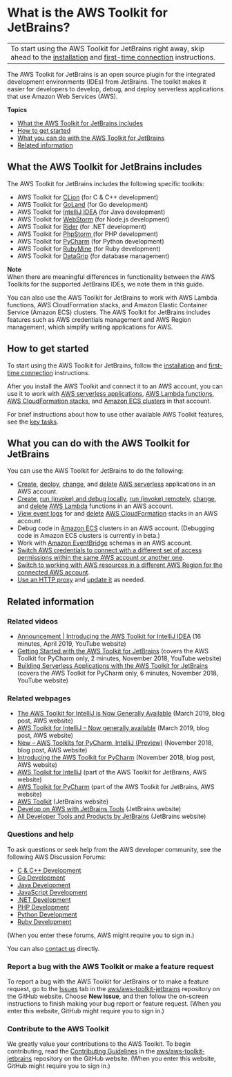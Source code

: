 # What is the AWS Toolkit for JetBrains?<a name="welcome"></a>




|  | 
| --- |
|  To start using the AWS Toolkit for JetBrains right away, skip ahead to the [installation](key-tasks.md#key-tasks-install) and [first\-time connection](key-tasks.md#key-tasks-first-connect) instructions\.  | 

The AWS Toolkit for JetBrains is an open source plugin for the integrated development environments \(IDEs\) from JetBrains\. The toolkit makes it easier for developers to develop, debug, and deploy serverless applications that use Amazon Web Services \(AWS\)\. 

**Topics**
+ [What the AWS Toolkit for JetBrains includes](#supported-ides-toolkits)
+ [How to get started](#welcome-)
+ [What you can do with the AWS Toolkit for JetBrains](#welcome-using)
+ [Related information](#welcome-related)

## What the AWS Toolkit for JetBrains includes<a name="supported-ides-toolkits"></a><a name="supported-ides"></a>

The AWS Toolkit for JetBrains includes the following specific toolkits:
+  AWS Toolkit for [CLion](https://www.jetbrains.com/clion/) \(for C & C\+\+ development\)
+  AWS Toolkit for [GoLand](https://www.jetbrains.com/go/) \(for Go development\)
+  AWS Toolkit for [IntelliJ IDEA](https://aws.amazon.com/intellij/) \(for Java development\)
+ AWS Toolkit for [WebStorm](https://aws.amazon.com/webstorm/) \(for Node\.js development\)
+ AWS Toolkit for [Rider](https://aws.amazon.com/rider/) \(for \.NET development\)
+ AWS Toolkit for [PhpStorm ](https://www.jetbrains.com/php/) \(for PHP development\)
+ AWS Toolkit for [PyCharm](https://aws.amazon.com/pycharm/) \(for Python development\)
+  AWS Toolkit for [RubyMine](https://www.jetbrains.com/ruby/) \(for Ruby development\)
+  AWS Toolkit for [DataGrip](https://www.jetbrains.com/datagrip/) \(for database management\)

**Note**  
When there are meaningful differences in functionality between the AWS Toolkits for the supported JetBrains IDEs, we note them in this guide\.

You can also use the AWS Toolkit for JetBrains to work with AWS Lambda functions, AWS CloudFormation stacks, and Amazon Elastic Container Service \(Amazon ECS\) clusters\. The AWS Toolkit for JetBrains includes features such as AWS credentials management and AWS Region management, which simplify writing applications for AWS\.

## How to get started<a name="welcome-"></a>

To start using the AWS Toolkit for JetBrains, follow the [installation](key-tasks.md#key-tasks-install) and [first\-time connection](key-tasks.md#key-tasks-first-connect) instructions\.

After you install the AWS Toolkit and connect it to an AWS account, you can use it to work with [AWS serverless applications](key-tasks.md#key-tasks-sam), [AWS Lambda functions](key-tasks.md#key-tasks-lambda), [AWS CloudFormation stacks](key-tasks.md#key-tasks-cloudformation), and [Amazon ECS clusters](key-tasks.md#key-tasks-ecs) in that account\.

For brief instructions about how to use other available AWS Toolkit features, see the [key tasks](key-tasks.md)\.

## What you can do with the AWS Toolkit for JetBrains<a name="welcome-using"></a>

You can use the AWS Toolkit for JetBrains to do the following:
+ [Create](key-tasks.md#key-tasks-sam-create), [deploy](key-tasks.md#key-tasks-sam-deploy), [change](key-tasks.md#key-tasks-sam-update), and [delete](key-tasks.md#key-tasks-sam-delete) [AWS serverless](https://aws.amazon.com/serverless/) applications in an AWS account\.
+ [Create](key-tasks.md#key-tasks-lambda-create), [run \(invoke\) and debug locally](key-tasks.md#key-tasks-lambda-local), [run \(invoke\) remotely](key-tasks.md#key-tasks-lambda-remote), [change](key-tasks.md#key-tasks-lambda-update), and [delete](key-tasks.md#key-tasks-lambda-delete) [AWS Lambda](https://aws.amazon.com/lambda/) functions in an AWS account\.
+ [View event logs](key-tasks.md#key-tasks-cloudformation-logs) for and [delete](key-tasks.md#key-tasks-cloudformation-delete) [AWS CloudFormation](https://aws.amazon.com/cloudformation/) stacks in an AWS account\.
+ Debug code in [Amazon ECS](key-tasks.md#key-tasks-ecs-debug) clusters in an AWS account\. \(Debugging code in Amazon ECS clusters is currently in beta\.\)
+ Work with [Amazon EventBridge](key-tasks.md#key-tasks-eventbridge) schemas in an AWS account\.
+ [Switch AWS credentials to connect with a different set of access permissions within the same AWS account or another one](key-tasks.md#key-tasks-switch-connect)\.
+ [Switch to working with AWS resources in a different AWS Region for the connected AWS account](key-tasks.md#key-tasks-switch-region)\.
+ [Use an HTTP proxy](key-tasks.md#key-tasks-proxy) and [update it](key-tasks.md#key-tasks-update) as needed\.

## Related information<a name="welcome-related"></a>

### Related videos<a name="welcome-videos"></a>
+ [Announcement \| Introducing the AWS Toolkit for IntelliJ IDEA](https://www.youtube.com/watch?v=xbbkNVr27Is) \(16 minutes, April 2019, YouTube website\)
+ [Getting Started with the AWS Toolkit for JetBrains](https://www.youtube.com/watch?v=oHge7MytYv4) \(covers the AWS Toolkit for PyCharm only, 2 minutes, November 2018, YouTube website\)
+ [Building Serverless Applications with the AWS Toolkit for JetBrains](https://www.youtube.com/watch?v=kyZpAnDc4Qs) \(covers the AWS Toolkit for PyCharm only, 6 minutes, November 2018, YouTube website\)

### Related webpages<a name="welcome-help"></a>
+ [The AWS Toolkit for IntelliJ is Now Generally Available](https://aws.amazon.com/about-aws/whats-new/2019/03/the-aws-toolkit-for-intellij-is-now-generally-available/) \(March 2019, blog post, AWS website\)
+ [AWS Toolkit for IntelliJ – Now generally available](https://aws.amazon.com/blogs/developer/aws-toolkit-for-intellij-now-generally-available/) \(March 2019, blog post, AWS website\)
+ [New – AWS Toolkits for PyCharm, IntelliJ \(Preview\)](https://aws.amazon.com/blogs/aws/new-aws-toolkits-for-pycharm-intellij-preview-and-visual-studio-code-preview/) \(November 2018, blog post, AWS website\)
+ [Introducing the AWS Toolkit for PyCharm](https://aws.amazon.com/about-aws/whats-new/2018/11/introducing-aws-toolkit-for-pycharm/) \(November 2018, blog post, AWS website\)
+ [AWS Toolkit for IntelliJ](https://aws.amazon.com/intellij/) \(part of the AWS Toolkit for JetBrains, AWS website\)
+ [AWS Toolkit for PyCharm](https://aws.amazon.com/pycharm/) \(part of the AWS Toolkit for JetBrains, AWS website\)
+ [AWS Toolkit](https://plugins.jetbrains.com/plugin/11349-aws-toolkit) \(JetBrains website\)
+ [Develop on AWS with JetBrains Tools](https://www.jetbrains.com/devops/amazon-aws/) \(JetBrains website\)
+ [All Developer Tools and Products by JetBrains](https://www.jetbrains.com/products.html) \(JetBrains website\)

### Questions and help<a name="welcome-help"></a>

To ask questions or seek help from the AWS developer community, see the following AWS Discussion Forums:
+ [C & C\+\+ Development](https://forums.aws.amazon.com/forum.jspa?forumID=245)
+ [Go Development](https://forums.aws.amazon.com/forum.jspa?forumID=293)
+ [Java Development](https://forums.aws.amazon.com/forum.jspa?forumID=70)
+ [JavaScript Development](https://forums.aws.amazon.com/forum.jspa?forumID=148)
+ [\.NET Development](https://forums.aws.amazon.com/forum.jspa?forumID=61)
+ [PHP Development](https://forums.aws.amazon.com/forum.jspa?forumID=80)
+ [Python Development](https://forums.aws.amazon.com/forum.jspa?forumID=132)
+ [Ruby Development](https://forums.aws.amazon.com/forum.jspa?forumID=125)

\(When you enter these forums, AWS might require you to sign in\.\) 

You can also [contact us](https://aws.amazon.com/contact-us/) directly\. 

### Report a bug with the AWS Toolkit or make a feature request<a name="welcome-issues"></a>

To report a bug with the AWS Toolkit for JetBrains or to make a feature request, go to the [Issues](https://github.com/aws/aws-toolkit-jetbrains/issues) tab in the [aws/aws\-toolkit\-jetbrains](https://github.com/aws/aws-toolkit-jetbrains) repository on the GitHub website\. Choose **New issue**, and then follow the on\-screen instructions to finish making your bug report or feature request\. \(When you enter this website, GitHub might require you to sign in\.\)

### Contribute to the AWS Toolkit<a name="welcome-contribute"></a>

We greatly value your contributions to the AWS Toolkit\. To begin contributing, read the [Contributing Guidelines](https://github.com/aws/aws-toolkit-jetbrains/blob/master/CONTRIBUTING.md) in the [aws/aws\-toolkit\-jetbrains](https://github.com/aws/aws-toolkit-jetbrains) repository on the GitHub website\. \(When you enter this website, GitHub might require you to sign in\.\)
